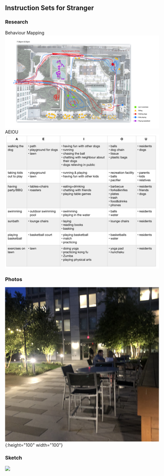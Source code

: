 
## Instruction Sets for Stranger

### Research
Behaviour Mapping
![](https://github.com/EffieSong/effiesong.github.io/raw/master/img-folder/BehaviourMapping.jpg)
AEIOU
![](https://github.com/EffieSong/effiesong.github.io/raw/master/img-folder/AEIOU.jpg)
### Photos
![](https://github.com/EffieSong/effiesong.github.io/raw/master/img-folder/IMG_1974.jpg){:height="100" width="100"}

### Sketch 
![](https://github.com/EffieSong/effiesong.github.io/raw/master/img-folder/fisrtsketch.jpeg)
